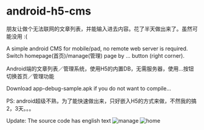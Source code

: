 # android-h5-cms
朋友让做个无法联网的文章列表，并能输入进去内容。花了半天做出来了。虽然可能没用 :(

A simple android CMS for mobile/pad, no remote web server is required.
Switch homepage(首页)/manage(管理) page by ... button (right corner).

Android端的文章列表／管理系统，使用H5的内置DB，无需服务器，使用...按钮切换首页／管理功能

Download app-debug-sample.apk if you do not want to compile...

PS: android超级不熟，为了能快速做出来，只好嵌入H5的方式来做，不然我的搞2，3天。。。

Update: The source code has english text
![manage](http://180.76.128.198:8080/FA15ED129B460B945BBB27C12B663BFB.jpg)
![home](http://180.76.128.198:8080/31EC67B441FCC314EE97E90A476FBB1F.jpg)
